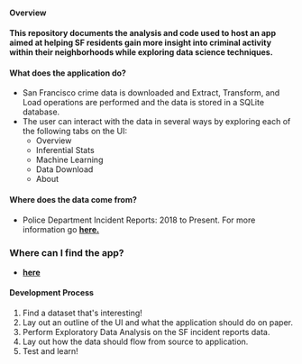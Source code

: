 #### **Overview**
#### This repository documents the analysis and code used to host an app aimed at helping SF residents gain more insight into criminal activity within their neighborhoods while exploring data science techniques.

#### **What does the application do?**
- San Francisco crime data is downloaded and Extract, Transform, and Load operations are performed and the data is stored in a SQLite database.
- The user can interact with the data in several ways by exploring each of the following tabs on the UI:
    - Overview
    - Inferential Stats
    - Machine Learning
    - Data Download
    - About

#### **Where does the data come from?**
- Police Department Incident Reports: 2018 to Present. For more information go [**here.**](https://data.sfgov.org/Public-Safety/Police-Department-Incident-Reports-2018-to-Present/wg3w-h783)

### **Where can I find the app?**
- [**here**](https://cmbirkho.shinyapps.io/sf_application/)

#### **Development Process**
1. Find a dataset that's interesting!
2. Lay out an outline of the UI and what the application should do on paper.
3. Perform Exploratory Data Analysis on the SF incident reports data.
4. Lay out how the data should flow from source to application.
5. Test and learn!